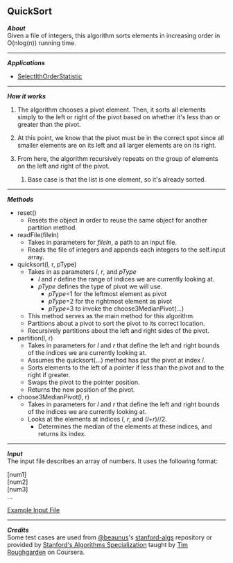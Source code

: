 ## QuickSort  
_**About**_  
Given a file of integers, this algorithm sorts elements in increasing order in O(nlog(n)) running time.  

---  

_**Applications**_  
- [SelectIthOrderStatistic]( https://github.com/keshprad/Algorithms/tree/master/SelectIthOrderStatistic )  

---  

_**How it works**_  
1. The algorithm chooses a pivot element. Then, it sorts all elements simply to the left or right of the pivot based on whether it's less than or greater than the pivot.  

1. At this point, we know that the pivot must be in the correct spot since all smaller elements are on its left and all larger elements are on its right.  

1. From here, the algorithm recursively repeats on the group of elements on the left and right of the pivot.  
    1. Base case is that the list is one element, so it's already sorted.  

---  

_**Methods**_  
- reset()  
    - Resets the object in order to reuse the same object for another partition method.  
- readFile(fileIn)
    - Takes in parameters for _fileIn_, a path to an input file.
    - Reads the file of integers and appends each integers to the self.input array.  
- quicksort(l, r, pType)  
    - Takes in as parameters _l_, _r_, and _pType_
        - _l_ and _r_ define the range of indices we are currently looking at.  
        - _pType_ defines the type of pivot we will use.  
            - _pType_=1 for the leftmost element as pivot
            - _pType_=2 for the rightmost element as pivot
            - _pType_=3 to invoke the choose3MedianPivot(...)
    - This method serves as the main method for this algorithm.  
    - Partitions about a pivot to sort the pivot to its correct location.  
    - Recursively partitions about the left and right sides of the pivot.  
- partition(l, r)  
    - Takes in parameters for _l_ and _r_ that define the left and right bounds of the indices we are currently looking at.  
    - Assumes the quicksort(...) method has put the pivot at index _l_.  
    - Sorts elements to the left of a pointer if less than the pivot and to the right if greater.  
    - Swaps the pivot to the pointer position.  
    - Returns the new position of the pivot.  
- choose3MedianPivot(l, r)  
    - Takes in parameters for _l_ and _r_ that define the left and right bounds of the indices we are currently looking at.  
    - Looks at the elements at indices _l_, _r_, and (_l_+_r_)//2.  
        - Determines the median of the elements at these indices, and returns its index.

---  

_**Input**_  
The input file describes an array of numbers. It uses the following format:  

\[num1\]  
\[num2\]  
\[num3\]  
...  

[Example Input File]( https://github.com/keshprad/Algorithms/blob/ae25d2ee685dbacb71566dac2db6f1a346456e3b/QuickSort/testCases/test5.txt )  

---  

_**Credits**_  
Some test cases are used from [@beaunus]( https://github.com/beaunus )'s [stanford-algs]( https://github.com/beaunus/stanford-algs ) repository or provided by [Stanford's Algorithms Specialization]( https://www.coursera.org/specializations/algorithms ) taught by [Tim Roughgarden]( https://www.linkedin.com/in/tim-roughgarden-1a594855 ) on Coursera.  
